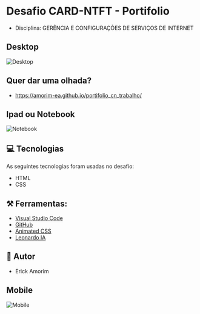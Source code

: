 # Desafio CARD-NTFT - Portifolio
- Disciplina: GERÊNCIA E CONFIGURAÇÕES DE SERVIÇOS DE INTERNET
  
## Desktop
![Desktop](https://github.com/Amorim-EA/portifolio_cn_trabalho/blob/main/images/tela1.png)

## Quer dar uma olhada?
- https://amorim-ea.github.io/portifolio_cn_trabalho/

## Ipad ou Notebook
![Notebook](https://github.com/Amorim-EA/portifolio_cn_trabalho/blob/main/images/tela2.png)

## 💻 Tecnologias
As seguintes tecnologias foram usadas no desafio:
- HTML
- CSS

## ⚒️  Ferramentas:
- [Visual Studio Code](https://code.visualstudio.com/)
- [GitHub](https://github.com/)
- [Animated CSS](https://animate.style/)
- [Leonardo IA](https://app.leonardo.ai/)

##  👦 Autor
- Erick Amorim

## Mobile
![Mobile](https://github.com/Amorim-EA/portifolio_cn_trabalho/blob/main/images/tela3.png)
